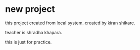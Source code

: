 # new project 

this project created from local system. created by kiran shikare.

teacher is shradha khapara.

this is just for practice.
